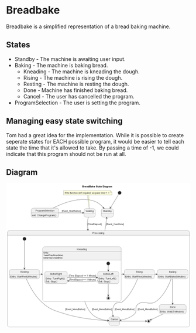 # Breadbake

Breadbake is a simplified representation of a bread baking machine.

## States

- Standby - The machine is awaiting user input.
- Baking - The machine is baking bread.
  - Kneading - The machine is kneading the dough.
  - Rising - The machine is rising the dough.
  - Resting - The machine is resting the dough.
  - Done - Machine has finished baking bread.
  - Cancel - The user has cancelled the program.
- ProgramSelection - The user is setting the program.

## Managing easy state switching

Tom had a great idea for the implementation. While it is possible to create seperate states for EACH possible program, it would be easier to tell each state the time that it's allowed to take. By passing a time of -1, we could indicate that this program should not be run at all.

## Diagram

![Diagram](./out/Diagram/BreadBake.png)
